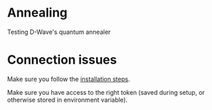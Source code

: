 # Annealing
Testing D-Wave's quantum annealer


# Connection issues

Make sure you follow the [installation steps](https://docs.ocean.dwavesys.com/en/latest/overview/install.html). 

Make sure you have access to the right token (saved during setup, or otherwise stored in environment variable). 


